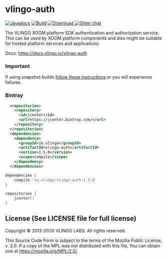 # vlingo-auth

[![Javadocs](http://javadoc.io/badge/io.vlingo/vlingo-auth.svg?color=brightgreen)](http://javadoc.io/doc/io.vlingo/vlingo-auth) [![Build](https://github.com/vlingo/vlingo-auth/workflows/Build/badge.svg)](https://github.com/vlingo/vlingo-auth/actions?query=workflow%3ABuild) [ ![Download](https://api.bintray.com/packages/vlingo/vlingo-platform-java/vlingo-auth/images/download.svg) ](https://bintray.com/vlingo/vlingo-platform-java/vlingo-auth/_latestVersion) [![Gitter chat](https://badges.gitter.im/gitterHQ/gitter.png)](https://gitter.im/vlingo-platform-java/community)

The VLINGO XOOM platform SDK authentication and authorization service. This can be used by XOOM platform components and also might be suitable for hosted platform services and applications.

Docs: https://docs.vlingo.io/vlingo-auth

### Important
If using snapshot builds [follow these instructions](https://github.com/vlingo/vlingo-platform#snapshots-repository) or you will experience failures.

### Bintray

```xml
  <repositories>
    <repository>
      <id>jcenter</id>
      <url>https://jcenter.bintray.com/</url>
    </repository>
  </repositories>
  <dependencies>
    <dependency>
      <groupId>io.vlingo</groupId>
      <artifactId>vlingo-auth</artifactId>
      <version>1.5.0</version>
      <scope>compile</scope>
    </dependency>
  </dependencies>
```

```gradle
dependencies {
    compile 'io.vlingo:vlingo-auth:1.5.0'
}

repositories {
    jcenter()
}
```

License (See LICENSE file for full license)
-------------------------------------------
Copyright © 2012-2020 VLINGO LABS. All rights reserved.

This Source Code Form is subject to the terms of the
Mozilla Public License, v. 2.0. If a copy of the MPL
was not distributed with this file, You can obtain
one at https://mozilla.org/MPL/2.0/.

